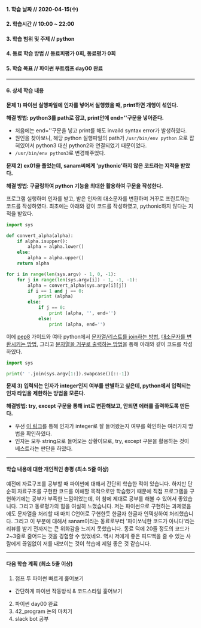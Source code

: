 #### 1. 학습 날짜 // 2020-04-15(수)

#### 2. 학습시간 // 10:00 ~ 22:00

#### 3. 학습 범위 및 주제 // python

#### 4. 동료 학습 방법 // 동료피평가 0회, 동료평가 0회

#### 5. 학습 목표 // 파이썬 부트캠프 day00 완료

---

#### 6. 상세 학습 내용

**문제 1) 파이썬 실행파일에 인자를 넣어서 실행했을 때, print하면 개행이 섞인다.**

**해결 방법: python3를 path로 잡고, print안에 end=''구문을 넣어준다.**

- 처음에는 end=''구문을 넣고 print를 해도 invaild syntax error가 발생하였다.
- 원인을 찾아보니, 해당 python 실행파일의 path가 `/usr/bin/env python` 으로 잡혀있어서 python3 대신 python2와 연결되었기 때문이었다.
- `/usr/bin/env python3`로 변경해주었다.

**문제 2) ex01을 풀었는데, sanam씨에게 'pythonic'하지 않은 코드라는 지적을 받았다.**

**해결 방법: 구글링하여 python 기능을 최대한 활용하여 구문을 작성한다.**

프로그램 실행하며 인자를 받고, 받은 인자의 대소문자를 변환하며 거꾸로 프린트하는 코드를 작성하였다.
최초에는 아래와 같이 코드를 작성하였고, pythonic하지 않다는 지적을 받았다.

```python
import sys

def convert_alpha(alpha):
    if alpha.isupper():
        alpha = alpha.lower()
    else:
        alpha = alpha.upper()
    return alpha

for i in range(len(sys.argv) - 1, 0, -1):
    for j in range(len(sys.argv[i]) - 1, -1, -1):
        alpha = convert_alpha(sys.argv[i][j])
        if i == 1 and j == 0:
            print (alpha)
        else:
            if j == 0:
                print (alpha, '', end='')
            else:
                print (alpha, end='')
```

이에 [pep8](https://www.python.org/dev/peps/pep-0008/) 가이드와 여타 python에서 [문자열/리스트를 join하는 방법](https://www.tutorialspoint.com/python3/string_join.htm), [대소문자를 변환시키는 방법](https://www.geeksforgeeks.org/python-string-swapcase/), 그리고 [문자열을 거꾸로 출력하는 방법](https://www.educative.io/edpresso/how-do-you-reverse-a-string-in-python)을 통해 아래와 같이 코드를 작성하였다.

```python
import sys

print(' '.join(sys.argv[1:]).swapcase()[::-1])
```

**문제 3) 입력되는 인자가 integer인지 여부를 판별하고 싶은데, python에서 입력되는 인자 타입을 제한하는 방법을 모른다.**

**해결방법: try, except 구문을 통해 int로 변환해보고, 안되면 에러를 출력하도록 만든다.**

- 우선 [이 링크](https://stackoverflow.com/questions/4228757/python-test-if-an-argument-is-an-integer)를 통해 인자가 integer로 잘 들어왔는지 여부를 확인하는 여러가지 방법을 확인하였다.
- 인자는 모두 string으로 들어오는 상황이므로, try, except 구문을 활용하는 것이 베스트라는 판단을 하였다.

---

#### 학습 내용에 대한 개인적인 총평 (최소 5줄 이상)

예전에 자료구조를 공부할 때 파이썬에 대해서 간단히 학습한 적이 있습니다. 하지만 단순히 자료구조를 구현한 코드를 이해할 목적으로만 학습했기 때문에 직접 프로그램을 구현하기에는 공부가 부족한 느낌이었는데, 이 참에 제대로 공부를 해볼 수 있어서 좋았습니다. 그리고 동료평가의 힘을 여실히 느꼈습니다. 저는 파이썬으로 구현하는 과제였음에도 문자열을 처리할 때 마치 C언어로 구현한듯 한글자 한글자 인덱싱하여 처리했습니다. 그리고 이 부분에 대해서 sanam이라는 동료로부터 '파이쏘닉한 코드가 아니다'라는 리뷰를 받기 전까지는 큰 위화감을 느끼지 못했습니다. 동료 덕에 20줄 정도의 코드가 2~3줄로 줄어드는 것을 경험할 수 있었네요. 역시 저에게 좋은 피드백을 줄 수 있는 사람에게 끊임없이 저를 내보이는 것이 학습에 제일 좋은 것 같습니다.

---

#### 다음 학습 계획 (최소 5줄 이상)

1. 점프 투 파이썬 빠르게 훑어보기

- 간단하게 파이썬 작동방식 & 코드스타일 훑어보기

2. 파이썬 day00 완료
3. 42_program 논의 마치기
4. slack bot 공부
